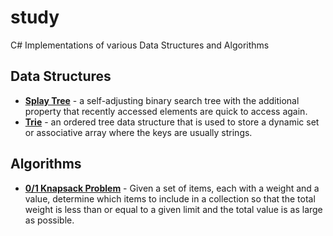 # study
C# Implementations of various Data Structures and Algorithms


## Data Structures
- **[Splay Tree](https://en.wikipedia.org/wiki/Splay_tree)** - a self-adjusting binary search tree with the additional property that recently accessed elements are quick to access again.
- **[Trie](https://en.wikipedia.org/wiki/Trie)** - an ordered tree data structure that is used to store a dynamic set or associative array where the keys are usually strings.


## Algorithms
- **[0/1 Knapsack Problem](https://en.wikipedia.org/wiki/Knapsack_problem#0.2F1_knapsack_problem)** - Given a set of items, each with a weight and a value, determine which items to include in a collection so that the total weight is less than or equal to a given limit and the total value is as large as possible.
